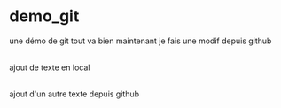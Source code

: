 # demo_git
une démo de git
tout va bien 
maintenant je fais une modif depuis github

<br> ajout de texte en local

<br> ajout d'un autre texte depuis github


